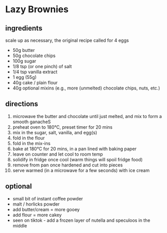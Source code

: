 # Lazy Brownies

## ingredients

scale up as necessary, the original recipe called for 4 eggs

* 50g butter
* 50g chocolate chips
* 100g sugar
* 1/8 tsp (or one pinch) of salt
* 1/4 tsp vanilla extract
* 1 egg (55g)
* 40g cake / plain flour
* 40g optional mixins (e.g., more (unmelted) chocolate chips, nuts, etc.)

## directions

1. microwave the butter and chocolate until just melted, and mix to form a smooth ganacheS
2. preheat oven to 180°C, preset timer for 20 mins
3. mix in the sugar, salt, vanilla, and egg(s)
4. fold in the flour
5. fold in the mix-ins
6. bake at 180°C for 20 mins, in a pan lined with baking paper
7. leave on counter and let cool to room temp
8. solidify in fridge once cool (warm things will spoil fridge food)
9. remove from pan once hardened and cut into pieces
10. serve warmed (in a microwave for a few seconds) with ice cream

## optional

* small bit of instant coffee powder
* malt / horlicks powder
* add butter/cream = more gooey
* add flour = more cakey
* seen on tiktok - add a frozen layer of nutella and speculoos in the middle

